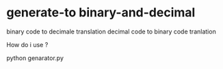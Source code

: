 # generate-to binary-and-decimal
binary code  to decimale translation
decimal code to binary code tranlation


How do i use ?

python genarator.py
